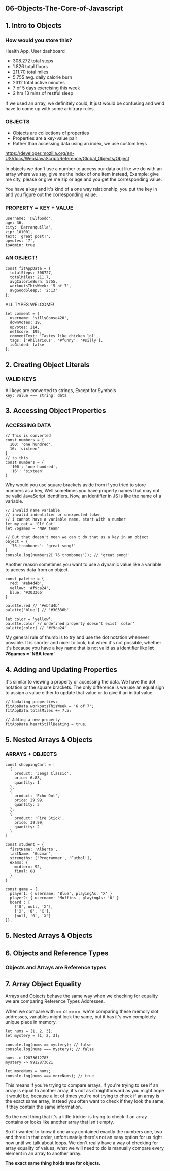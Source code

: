 ## 06-Objects-The-Core-of-Javascript

## 1. Intro to Objects

### How would you store this?

Health App, User dashboard

- 308.272 total steps
- 1.826 total floors
- 211.70 total miles
- 5.755 avg. daily calorie burn
- 2312 total active minutes
- 7 of 5 days exercising this week
- 2 hrs 13 mins of restful sleep

If we used an array, we definitely could, It just would be confusing and we'd have to come up with some arbitrary rules.

### OBJECTS

- Objects are collections of properties
- Properties are a key-value pair
- Rather than accessing data using an index, we use custom keys

https://developer.mozilla.org/en-US/docs/Web/JavaScript/Reference/Global_Objects/Object

In objects we don't use a number to access our data out like we do with an array where we say, give me the index of one item instead, Example: give me city, please or give me zip or age and you get the corresponding value.

You have a key and it's kind of a one way relationship, you put the key in and you figure out the corresponding value.

### PROPERTY = KEY + VALUE

```
username: '@ElfGodd',
age: 36,
city: 'Barranquilla',
zip: 101001,
text: 'great post!',
upvotes: '7',
isAdmin: true
```

### AN OBJECT!

```
const fitAppData = {
  totalSteps: 308727,
  totalMiles: 211.7,
  avgCalorieBurn: 5755,
  workoutsThisWeek: '5 of 7',
  avgGoodSleep,: '2:13'
};
```

ALL TYPES WELCOME!

```
let comment = {
  username: 'sillyGoose420',
  downVotes: 19,
  upVotes: 214,
  netScore: 195,
  commentText: 'Tastes like chicken lol',
  tags: ['#hilarious', '#funny', '#silly'],
  isGilded: false
};
```

## 2. Creating Object Literals

### VALID KEYS

All keys are converted to strings, Except for Symbols  
`key: value === string: data`

## 3. Accessing Object Properties

### ACCESSING DATA

```
// This is converted
const numbers = {
  100: 'one hundred',
  16: 'sixteen'
}
// to this
const numbers = {
  '100': 'one hundred',
  '16': 'sixteen'
}

```

Why would you use square brackets aside from if you tried to store numbers as a key, Well sometimes you have property names that may not be valid JavaScript identifiers. Now, an identifier in JS is like the name of a variable.

```
// invalid name variable
// invalid indentifier or unexpected token
// i cannot have a variable name, start with a number
let my cat = 'Elf Cat'
let 76games = 'NBA team'

// But that doesn't mean we can't do that as a key in an object
object = {
  '76 trombones': 'great song!'
}
console.log(numbers2['76 trombones']); // 'great song!'
```

Another reason sometimes you want to use a dynamic value like a variable to access data from an object.

```
const palette = {
  red: '#eb4d4b',
  yellow: '#f9ca24',
  blue: '#30336b'
}

palette.red // '#eb4d4b'
palette['blue'] // '#30336b'

let color = 'yellow';
palette.color // undefined property doesn't exist 'color'
palette[color] // '#f9ca24'
```

My general rule of thumb is to try and use the dot notation whenever
possible. It is shorter and nicer to look, but when it's not possible, whether it's because you have a key name that is not valid
as a identifier like **let 76games = 'NBA team'**

## 4. Adding and Updating Properties

It's similar to viewing a property or accessing the data. We have the dot notation or the square brackets. The only difference is we use an equal sign to assign a value either to update that value or to give it an initial value.

```
// Updating properties:
fitAppData.workoutsThisWeek = '6 of 7';
fitAppData.totalMiles += 7.5;

// Adding a new property
fitAppData.heartStillBeating = true;
```

## 5. Nested Arrays & Objects

### ARRAYS + OBJECTS

```
const shoppingCart = [
  {
    product: 'Jenga Classic',
    price: 6.88,
    quantity: 1
  },
  {
    product: 'Echo Dot',
    price: 29.99,
    quantity: 3
  },
  {
    product: 'Fire Stick',
    price: 39.99,
    quantity: 2
  }
]
```

```
const student = {
  firstName: 'Alberto',
  lastName: 'Guzman',
  strengths: ['Programmer', 'Futbol'],
  exams: {
    midterm: 92,
    final: 88
  }
}
```

```
const game = {
  player1: { username: 'Blue', playingAs: 'X' }
  player2: { username: 'Muffins', playingAs: '0' }
  board : [
    ['0', null, 'X'],
    ['X', '0', 'X'],
    [null, '0', 'X']
]};
```

## 5. Nested Arrays & Objects

## 6. Objects and Reference Types

### Objects and Arrays are Reference types

## 7. Array Object Equality

Arrays and Objects behave the same way when we checking for equality we are comparing Reference Types Addresses.

When we compare with == or ====, we're comparing these memory slot addresses, variables might look the same, but it has it's own completely unique place in memory.

```
let nums = [1, 2, 3];
let mystery = [1, 2, 3];

console.log(nums == mystery); // false
console.log(nums === mystery); // false

nums -> 12873612783
mystery -> 9912873621

let moreNums = nums;
console.log(nums === moreNums); // true
```

This means if you're trying to compare arrays, if you're trying to see if an array is equal to another array, it's not as straightforward as you might hope it would be, because a lot of times you're not trying to check if an array is the exact same array, Instead you often want to check if they look the same, if they contain the same information.


So the next thing that it's a little trickier is trying to check if an array contains or looks like another array that isn't empty.

So if i wanted to know if one array contained exactly the numbers one, two and three in that order, unfortunately there's not an easy option for us right now until we talk about loops. We don't really have a way of checking for array equality of values, what we will need to do is manually compare every element in an array to another array.

**The exact same thing holds true for objects.**
